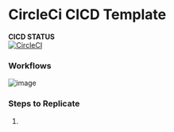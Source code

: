 # CircleCi CICD Template

**CICD STATUS**  
[![CircleCI](https://dl.circleci.com/status-badge/img/gh/ketangangal/deployment-using-circleci/tree/main.svg?style=svg)](https://dl.circleci.com/status-badge/redirect/gh/ketangangal/deployment-using-circleci/tree/main)

### Workflows 
![image](https://user-images.githubusercontent.com/40850370/202102795-cb81b520-3597-4392-b66b-143f37a89800.png)

### Steps to Replicate
1. 
